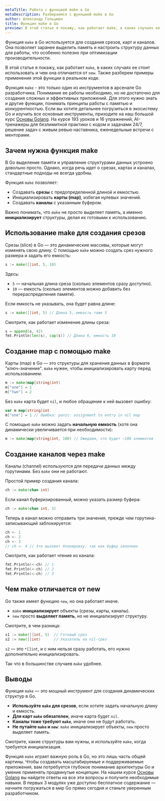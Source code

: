 ```yaml
---
metaTitle: Работа с функцией make в Go
metaDescription: Разбираемся c функцией make в Go
author: Александр Гольцман
title: Функция make в Go
preview: В этой статье я покажу, как работает make, в каких случаях ее стоит использовать и чем она отличается от new
---
```


Функция `make` в Go используется для создания срезов, карт и каналов. Она позволяет заранее выделить память и настроить структуру данных для работы, что особенно полезно при оптимизации производительности.

В этой статье я покажу, как работает `make`, в каких случаях ее стоит использовать и чем она отличается от `new`. Также разберем примеры применения этой функции в реальном коде.

Функция `make` - это только один из инструментов в арсенале Go разработчика. Понимание ее работы необходимо, но не достаточно для создания сложных и эффективных приложений. Для этого нужно знать и другие функции, понимать принципы работы с памятью и конкурентностью. Если вы хотите детальнее погрузиться в экосистему Go и изучить все основные инструменты, приходите на наш большой курс [Основы Golang](https://purpleschool.ru/course/go-basics?utm_source=knowledgebase&utm_medium=text&utm_campaign=Funkciya_make_v_Go). На курсе 193 уроков и 16 упражнений, AI-тренажеры для безлимитной практики с кодом и задачами 24/7, решение задач с живым ревью наставника, еженедельные встречи с менторами.

## **Зачем нужна функция make**

В Go выделение памяти и управление структурами данных устроено довольно просто. Однако, когда речь идет о срезах, картах и каналах, стандартные подходы не всегда удобны.

Функция `make` позволяет:

- Создавать **срезы** с предопределенной длиной и емкостью.
- Инициализировать **карты (map)**, избегая нулевых значений.
- Создавать **каналы** с указанным буфером.

Важно понимать, что `make` не просто выделяет память, а именно **инициализирует** структуры, делая их готовыми к использованию.

## **Использование make для создания срезов**

Срезы (slice) в Go — это динамические массивы, которые могут изменять свою длину. С помощью `make` можно создать срез нужного размера и задать его емкость:

```go
s := make([]int, 5, 10)
```

Здесь:

- `5` — начальная длина среза (сколько элементов сразу доступно).
- `10` — емкость (сколько элементов можно добавить без перераспределения памяти).

Если емкость не указывать, она будет равна длине:

```go
s := make([]int, 5) // Длина 5, емкость тоже 5
```

Смотрите, как работает изменение длины среза:

```go
s = append(s, 42)
fmt.Println(len(s), cap(s)) // Длина 6, емкость 10
```

## **Создание map с помощью make**

Карты (map) в Go — это структуры для хранения данных в формате "ключ-значение". `make` нужен, чтобы инициализировать карту перед использованием:

```go
m := make(map[string]int)
m["one"] = 1
m["two"] = 2
```

Без `make` карта будет `nil`, и любое обращение к ней вызовет ошибку:

```go
var m map[string]int
m["one"] = 1 // Ошибка: panic: assignment to entry in nil map
```

С помощью `make` можно задать **начальную емкость** (хотя она динамически увеличивается при необходимости):

```go
m := make(map[string]int, 100) // Ожидаем, что будет ~100 элементов
```

## **Создание каналов через make**

Каналы (channel) используются для передачи данных между горутинами. Без `make` они не работают.

Простой пример создания канала:

```go
ch := make(chan int)
```

Если канал буферизированный, можно указать размер буфера:

```go
ch := make(chan int, 3)
```

Теперь в канал можно отправить три значения, прежде чем горутина-записывающий заблокируется:

```go
ch <- 1
ch <- 2
ch <- 3
// ch <- 4 // Это вызовет блокировку, так как буфер заполнен
```

Смотрите, как работает чтение из канала:

```go
fmt.Println(<-ch) // 1
fmt.Println(<-ch) // 2
fmt.Println(<-ch) // 3
```

## **Чем make отличается от new**

Go также имеет функцию `new`, но она работает иначе.

- `make` **инициализирует** объекты (срезы, карты, каналы).
- `new` просто **выделяет память**, но не инициализирует структуру.

Смотрите, в чем разница:

```go
s1 := make([]int, 5)  // Готовый срез
s2 := new([]int)      // Указатель на nil-срез
```

`s2` — это `*[]int`, и с ним нельзя сразу работать, его нужно дополнительно инициализировать.

Так что в большинстве случаев `make` удобнее.

## **Выводы**

Функция `make` — это мощный инструмент для создания динамических структур в Go.

- **Используйте `make` для срезов**, если хотите задать начальную длину и емкость.
- **Для карт `make` обязателен**, иначе карта будет `nil`.
- **Каналы тоже требуют `make`**, иначе они не будут работать.
- **Не путайте `make` и `new`**: `make` инициализирует объекты, `new` просто выделяет память.

Смотрите, какие структуры вам нужны, и используйте `make`, когда требуется инициализация.

Функция `make` играет важную роль в Go, но это лишь часть общей картины. Чтобы создавать масштабируемые и поддерживаемые приложения, вам потребуется глубокое понимание архитектуры Go и умение применять продвинутые концепции. На нашем курсе [Основы Golang](https://purpleschool.ru/course/go-basics?utm_source=knowledgebase&utm_medium=text&utm_campaign=Funkciya_make_v_Go) вы найдете ответы на все эти вопросы и получите необходимые навыки. В первых 3 модулях уже доступно бесплатное содержание — начните погружаться в мир Go прямо сегодня и станьте уверенным разработчиком.

